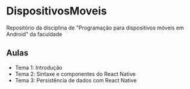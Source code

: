 # DispositivosMoveis
Repositório da disciplina de "Programação para dispositivos móveis em Android" da faculdade

## Aulas
- Tema 1: Introdução
- Tema 2: Sintaxe e componentes do React Native
- Tema 3: Persistência de dados com React Native

